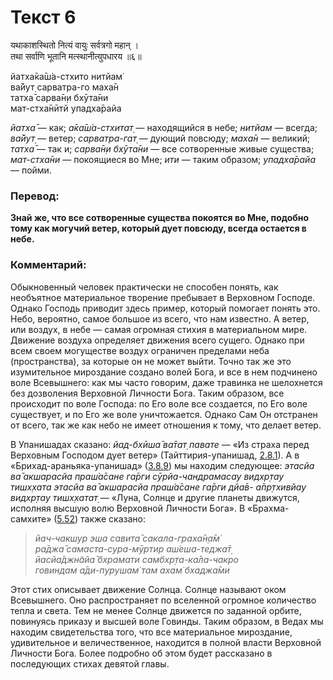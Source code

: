# Текст 6

यथाकाशस्थितो नित्यं वायुः सर्वत्रगो महान् ।  
तथा सर्वाणि भूतानि मत्स्थानीत्युपधारय ॥६॥

йатха̄ка̄ш́а-стхито нитйам̇  
ва̄йут̣ сарватра-го маха̄н  
татха̄ сарва̄н̣и бхӯта̄ни  
мат-стха̄нӣтй упадха̄райа

_йатха̄_ — как; _а̄ка̄ш́а-стхитат̣_ — находящийся в небе; _нитйам_ — всегда; _ва̄йут̣_ — ветер; _сарватра-гат̣_ — дующий повсюду; _маха̄н_ — великий; _татха̄_ — так и; _сарва̄н̣и бхӯта̄ни_ — все сотворенные живые существа; _мат-стха̄ни_ — покоящиеся во Мне; _ити_ — таким образом; _упадха̄райа_ — пойми.

### Перевод:

**Знай же, что все сотворенные существа покоятся во Мне, подобно тому как могучий ветер, который дует повсюду, всегда остается в небе.**

### Комментарий:

Обыкновенный человек практически не способен понять, как необъятное материальное творение пребывает в Верховном Господе. Однако Господь приводит здесь пример, который помогает понять это. Небо, вероятно, самое большое из всего, что нам известно. А ветер, или воздух, в небе — самая огромная стихия в материальном мире. Движение воздуха определяет движения всего сущего. Однако при всем своем могуществе воздух ограничен пределами неба (пространства), за которые он не может выйти. Точно так же это изумительное мироздание создано волей Бога, и все в нем подчинено воле Всевышнего: как мы часто говорим, даже травинка не шелохнется без дозволения Верховной Личности Бога. Таким образом, все происходит по воле Господа: по Его воле все создается, по Его воле существует, и по Его же воле уничтожается. Однако Сам Он отстранен от всего, так же как небо не имеет отношения к тому, что делает ветер.

В Упанишадах сказано: _йад-бхӣша̄ ва̄тат̣ павате_ — «Из страха перед Верховным Господом дует ветер» (Тайттирия-упанишад, [2.8.1](#)). А в «Брихад-араньяка-упанишад» ([3.8.9](#)) мы находим следующее: _этасйа ва̄ акшарасйа праш́а̄сане га̄рги сӯрйа-чандрамасау видхр̣тау тишх̣хата этасйа ва̄ акшарасйа праш́а̄сане га̄рги дйа̄в- а̄пр̣тхивйау видхр̣тау тишх̣хатат̣_ — «Луна, Солнце и другие планеты движутся, исполняя высшую волю Верховной Личности Бога». В «Брахма-самхите» ([5.52](#)) также сказано:

> _йач-чакшур эша савита̄ сакала-граха̄н̣а̄м̇  
> ра̄джа̄ самаста-сура-мӯртир аш́еша-теджа̄т̣  
> йасйа̄джн̃айа̄ бхрамати самбхр̣та-ка̄ла-чакро  
> говиндам а̄ди-пурушам̇ там ахам̇ бхаджа̄ми_

Этот стих описывает движение Солнца. Солнце называют оком Всевышнего. Оно распространяет по вселенной огромное количество тепла и света. Тем не менее Солнце движется по заданной орбите, повинуясь приказу и высшей воле Говинды. Таким образом, в Ведах мы находим свидетельства того, что все материальное мироздание, удивительное и величественное, находится в полной власти Верховной Личности Бога. Более подробно об этом будет рассказано в последующих стихах девятой главы.